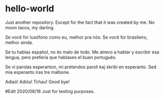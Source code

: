 # hello-world
Just another repository. Except for the fact that it was created by me. No moon tacos, my darling.

Se você for lusófono como eu, melhor pra nós. Se você for brasileiro, melhor ainda.

Se tu hablas español, no és malo de todo. Me atrevo a hablar y escribir esa lengua, pero prefería que hablases el buen portugués.

Se vi parolas esperanton, mi pretendos paroli kaj skribi en esperanto. Sed mia esperanto iras tre malbone.

Adiaŭ!
Adiós!
Tchau!
Good bye!

#Edit 2020/06/18
Just for testing purposes.
